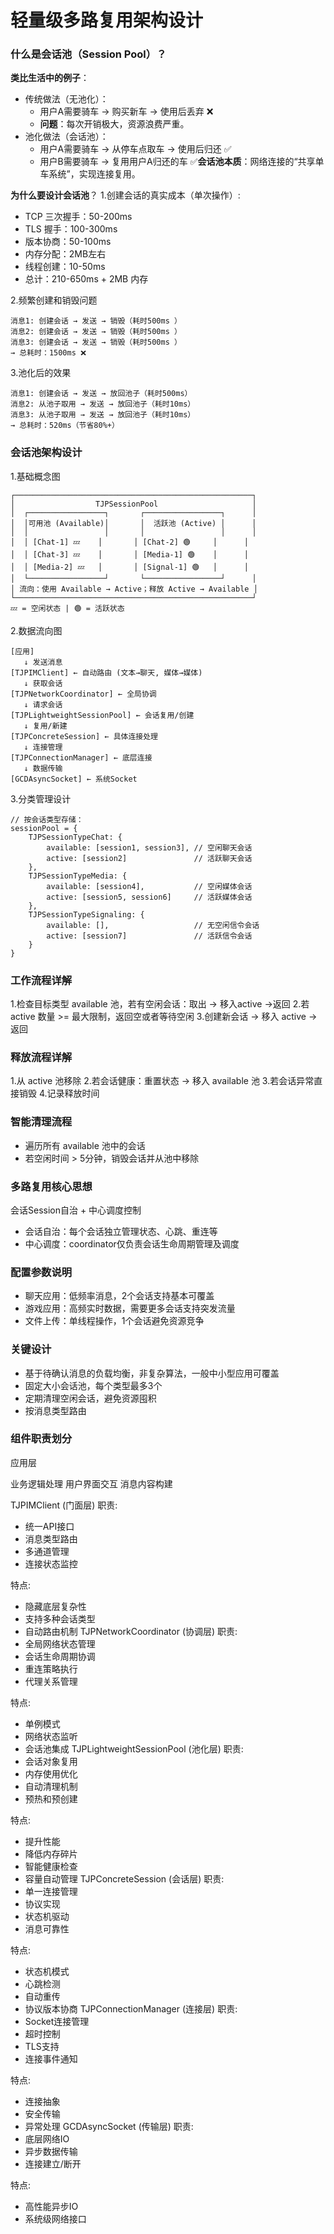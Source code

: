 # 轻量级多路复用架构设计
### **什么是会话池（Session Pool）？**

**类比生活中的例子**：

- 传统做法（无池化）：
  - 用户A需要骑车 → 购买新车 → 使用后丢弃 ❌
  - **问题**：每次开销极大，资源浪费严重。
- 池化做法（会话池）：
  - 用户A需要骑车 → 从停车点取车 → 使用后归还 ✅
  - 用户B需要骑车 → 复用用户A归还的车 ✅
    ​**会话池本质**​：网络连接的“共享单车系统”，实现连接复用。

**为什么要设计会话池**？
1.创建会话的真实成本（单次操作）:
  - TCP 三次握手：50-200ms
  - TLS 握手：100-300ms
  - 版本协商：50-100ms
  - 内存分配：2MB左右
  - 线程创建：10-50ms
  - 总计：210-650ms + 2MB 内存

2.频繁创建和销毁问题
```objc
消息1: 创建会话 → 发送 → 销毁（耗时500ms ）  
消息2: 创建会话 → 发送 → 销毁（耗时500ms ）  
消息3: 创建会话 → 发送 → 销毁（耗时500ms ）  
→ 总耗时：1500ms ❌
```

3.池化后的效果

```objc
消息1: 创建会话 → 发送 → 放回池子（耗时500ms）  
消息2: 从池子取用 → 发送 → 放回池子（耗时10ms）  
消息3: 从池子取用 → 发送 → 放回池子（耗时10ms）  
→ 总耗时：520ms（节省80%+）
```

### 会话池架构设计

1.基础概念图
```
┌─────────────────────────────────────────────────────┐  
│                  TJPSessionPool                     │  
│  ┌─────────────────┐       ┌─────────────────┐      │  
│  │可用池 (Available)│       │  活跃池 (Active) │      │  
│  │                 │       │                 │      │  
│  │ [Chat-1] 💤    │       │ [Chat-2] 🟢     │      │  
│  │ [Chat-3] 💤    │       │ [Media-1] 🟢    │      │  
│  │ [Media-2] 💤   │       │ [Signal-1] 🟢   │      │  
│  └─────────────────┘       └─────────────────┘      │  
│ 流向：使用 Available → Active；释放 Active → Available │  
└─────────────────────────────────────────────────────┘  
💤 = 空闲状态 | 🟢 = 活跃状态  
```
2.数据流向图
```
[应用] 
   ↓ 发送消息
[TJPIMClient] ← 自动路由 (文本→聊天, 媒体→媒体)
   ↓ 获取会话
[TJPNetworkCoordinator] ← 全局协调
   ↓ 请求会话
[TJPLightweightSessionPool] ← 会话复用/创建
   ↓ 复用/新建
[TJPConcreteSession] ← 具体连接处理
   ↓ 连接管理
[TJPConnectionManager] ← 底层连接
   ↓ 数据传输
[GCDAsyncSocket] ← 系统Socket
```

3.分类管理设计
``` Objc
// 按会话类型存储：  
sessionPool = {  
    TJPSessionTypeChat: {  
        available: [session1, session3], // 空闲聊天会话  
        active: [session2]               // 活跃聊天会话  
    },  
    TJPSessionTypeMedia: {  
        available: [session4],           // 空闲媒体会话  
        active: [session5, session6]     // 活跃媒体会话  
    },  
    TJPSessionTypeSignaling: {  
        available: [],                   // 无空闲信令会话  
        active: [session7]               // 活跃信令会话  
    }  
}
```
### 工作流程详解
1.检查目标类型 available 池，若有空闲会话：取出 -> 移入active ->返回
2.若 active 数量 >= 最大限制，返回空或者等待空闲
3.创建新会话 -> 移入 active -> 返回

### 释放流程详解
1.从 active 池移除
2.若会话健康：重置状态 -> 移入 available 池
3.若会话异常直接销毁
4.记录释放时间

### 智能清理流程
- 遍历所有 available 池中的会话
- 若空闲时间 > 5分钟，销毁会话并从池中移除

### 多路复用核心思想
会话Session自治 + 中心调度控制
- 会话自治：每个会话独立管理状态、心跳、重连等
- 中心调度：coordinator仅负责会话生命周期管理及调度

### 配置参数说明
- 聊天应用：低频率消息，2个会话支持基本可覆盖
- 游戏应用：高频实时数据，需要更多会话支持突发流量
- 文件上传：单线程操作，1个会话避免资源竞争

### 关键设计
- 基于待确认消息的负载均衡，非复杂算法，一般中小型应用可覆盖
- 固定大小会话池，每个类型最多3个
- 定期清理空闲会话，避免资源囤积
- 按消息类型路由

### 组件职责划分
应用层

业务逻辑处理
用户界面交互
消息内容构建

TJPIMClient (门面层)
职责:
- 统一API接口
- 消息类型路由
- 多通道管理
- 连接状态监控

特点:
- 隐藏底层复杂性
- 支持多种会话类型
- 自动路由机制
TJPNetworkCoordinator (协调层)
职责:
- 全局网络状态管理
- 会话生命周期协调
- 重连策略执行
- 代理关系管理

特点:
- 单例模式
- 网络状态监听
- 会话池集成
TJPLightweightSessionPool (池化层)
职责:
- 会话对象复用
- 内存使用优化
- 自动清理机制
- 预热和预创建

特点:
- 提升性能
- 降低内存碎片
- 智能健康检查
- 容量自动管理
TJPConcreteSession (会话层)
职责:
- 单一连接管理
- 协议实现
- 状态机驱动
- 消息可靠性

特点:
- 状态机模式
- 心跳检测
- 自动重传
- 协议版本协商
TJPConnectionManager (连接层)
职责:
- Socket连接管理
- 超时控制
- TLS支持
- 连接事件通知

特点:
- 连接抽象
- 安全传输
- 异常处理
GCDAsyncSocket (传输层)
职责:
- 底层网络IO
- 异步数据传输
- 连接建立/断开

特点:
- 高性能异步IO
- 系统级网络接口
